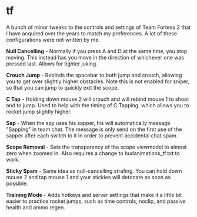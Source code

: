 # tf
A bunch of minor tweaks to the controls and settings of Team Fortess 2 that I have acquired over the years to match my preferences. A lot of these configurations were not written by me.  

<b>Null Cancelling</b> - Normally if you press A and D at the same time, you stop moving. This instead has you move in the direction of whichever one was pressed last. Allows for tighter juking.  

<b>Crouch Jump</b> - Rebinds the spacebar to both jump and crouch, allowing you to get over slightly higher obstacles. Note this is not enabled for sniper, so that you can jump to quickly exit the scope.  

<b>C Tap</b> - Holding down mouse 2 will crouch and will rebind mouse 1 to shoot and to jump. Used to help with the timing of C Tapping, which allows you to rocket jump slightly higher.  

<b>Sap</b> - When the spy uses his sapper, his will automatically message "Sapping" in team chat. The message is only send on the first use of the sapper after each switch to it in order to prevent accidental chat spam. 

<b>Scope Removal</b> - Sets the transparency of the scope viewmodel to almost zero when zoomed in. Also requires a change to hudanimations_tf.txt to work.  

<b>Sticky Spam</b> - Same idea as null-cancelling strafing. You can hold down mouse 2 and tap mouse 1 and your stickies will detonate as soon as possible.  

<b>Training Mode</b> - Adds hotkeys and server settings that make it a little bit easier to practice rocket jumps, such as time controls, noclip, and passive health and ammo regen.  
